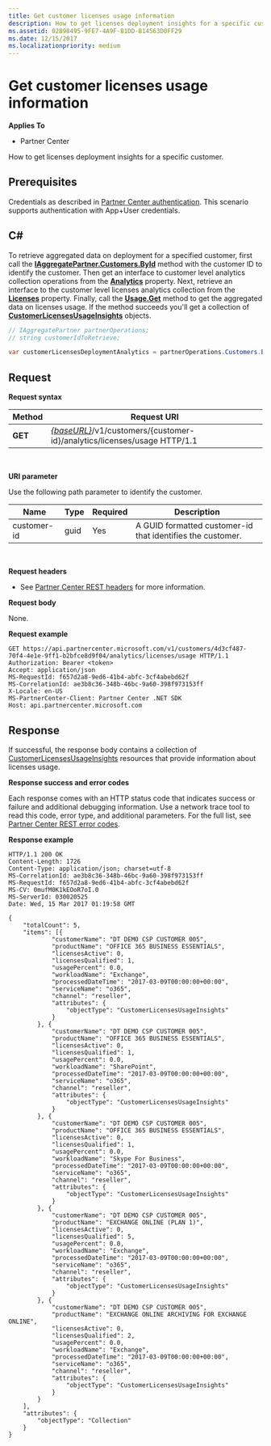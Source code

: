 ```yaml
---
title: Get customer licenses usage information
description: How to get licenses deployment insights for a specific customer.
ms.assetid: 02B98495-9FE7-4A9F-B1DD-B14563D0FF29
ms.date: 12/15/2017
ms.localizationpriority: medium
---
```


# Get customer licenses usage information


**Applies To**

-   Partner Center

How to get licenses deployment insights for a specific customer.

## <span id="Prerequisites"></span><span id="prerequisites"></span><span id="PREREQUISITES"></span>Prerequisites


Credentials as described in [Partner Center authentication](partner-center-authentication.md). This scenario supports authentication with App+User credentials.

## <span id="C_"></span><span id="c_"></span>C#


To retrieve aggregated data on deployment for a specified customer, first call the [**IAggregatePartner.Customers.ById**](https://docs.microsoft.com/dotnet/api/microsoft.store.partnercenter.customers.icustomercollection.byid) method with the customer ID to identify the customer. Then get an interface to customer level analytics collection operations from the [**Analytics**](https://docs.microsoft.com/dotnet/api/microsoft.store.partnercenter.customers.icustomer.analytics) property. Next, retrieve an interface to the customer level licenses analytics collection from the [**Licenses**](https://docs.microsoft.com/dotnet/api/microsoft.store.partnercenter.analytics.icustomeranalyticscollection.licenses) property. Finally, call the [**Usage.Get**](https://docs.microsoft.com/dotnet/api/microsoft.store.partnercenter.genericoperations.ientireentitycollectionretrievaloperations-2.get) method to get the aggregated data on licenses usage. If the method succeeds you'll get a collection of [**CustomerLicensesUsageInsights**](https://docs.microsoft.com/dotnet/api/microsoft.store.partnercenter.models.analytics.customerlicensesusageinsights) objects.

``` csharp
// IAggregatePartner partnerOperations;
// string customerIdToRetrieve;

var customerLicensesDeploymentAnalytics = partnerOperations.Customers.ById(customerIdToRetrieve).Analytics.Licenses.Usage.Get();
```

## <span id="Request"></span><span id="request"></span><span id="REQUEST"></span>Request


**Request syntax**

| Method  | Request URI                                                                                              |
|---------|----------------------------------------------------------------------------------------------------------|
| **GET** | [*{baseURL}*](partner-center-rest-urls.md)/v1/customers/{customer-id}/analytics/licenses/usage HTTP/1.1 |

 

**URI parameter**

Use the following path parameter to identify the customer.

| Name        | Type | Required | Description                                                |
|-------------|------|----------|------------------------------------------------------------|
| customer-id | guid | Yes      | A GUID formatted customer-id that identifies the customer. |

 

**Request headers**

-   See [Partner Center REST headers](headers.md) for more information.

**Request body**

None.

**Request example**

```http
GET https://api.partnercenter.microsoft.com/v1/customers/4d3cf487-70f4-4e1e-9ff1-b2bfce8d9f04/analytics/licenses/usage HTTP/1.1
Authorization: Bearer <token>
Accept: application/json
MS-RequestId: f657d2a8-9ed6-41b4-abfc-3cf4abebd62f
MS-CorrelationId: ae3b8c36-348b-46bc-9a60-398f973153ff
X-Locale: en-US
MS-PartnerCenter-Client: Partner Center .NET SDK
Host: api.partnercenter.microsoft.com
```

## <span id="Response"></span><span id="response"></span><span id="RESPONSE"></span>Response


If successful, the response body contains a collection of [CustomerLicensesUsageInsights](analytics.md#customerlicensesusageinsights) resources that provide information about licenses usage.

**Response success and error codes**

Each response comes with an HTTP status code that indicates success or failure and additional debugging information. Use a network trace tool to read this code, error type, and additional parameters. For the full list, see [Partner Center REST error codes](error-codes.md).

**Response example**

```http
HTTP/1.1 200 OK
Content-Length: 1726
Content-Type: application/json; charset=utf-8
MS-CorrelationId: ae3b8c36-348b-46bc-9a60-398f973153ff
MS-RequestId: f657d2a8-9ed6-41b4-abfc-3cf4abebd62f
MS-CV: 0mufM0K1kEOoR7oI.0
MS-ServerId: 030020525
Date: Wed, 15 Mar 2017 01:19:58 GMT

{
    "totalCount": 5,
    "items": [{
            "customerName": "DT DEMO CSP CUSTOMER 005",
            "productName": "OFFICE 365 BUSINESS ESSENTIALS",
            "licensesActive": 0,
            "licensesQualified": 1,
            "usagePercent": 0.0,
            "workloadName": "Exchange",
            "processedDateTime": "2017-03-09T00:00:00+00:00",
            "serviceName": "o365",
            "channel": "reseller",
            "attributes": {
                "objectType": "CustomerLicensesUsageInsights"
            }
        }, {
            "customerName": "DT DEMO CSP CUSTOMER 005",
            "productName": "OFFICE 365 BUSINESS ESSENTIALS",
            "licensesActive": 0,
            "licensesQualified": 1,
            "usagePercent": 0.0,
            "workloadName": "SharePoint",
            "processedDateTime": "2017-03-09T00:00:00+00:00",
            "serviceName": "o365",
            "channel": "reseller",
            "attributes": {
                "objectType": "CustomerLicensesUsageInsights"
            }
        }, {
            "customerName": "DT DEMO CSP CUSTOMER 005",
            "productName": "OFFICE 365 BUSINESS ESSENTIALS",
            "licensesActive": 0,
            "licensesQualified": 1,
            "usagePercent": 0.0,
            "workloadName": "Skype For Business",
            "processedDateTime": "2017-03-09T00:00:00+00:00",
            "serviceName": "o365",
            "channel": "reseller",
            "attributes": {
                "objectType": "CustomerLicensesUsageInsights"
            }
        }, {
            "customerName": "DT DEMO CSP CUSTOMER 005",
            "productName": "EXCHANGE ONLINE (PLAN 1)",
            "licensesActive": 0,
            "licensesQualified": 5,
            "usagePercent": 0.0,
            "workloadName": "Exchange",
            "processedDateTime": "2017-03-09T00:00:00+00:00",
            "serviceName": "o365",
            "channel": "reseller",
            "attributes": {
                "objectType": "CustomerLicensesUsageInsights"
            }
        }, {
            "customerName": "DT DEMO CSP CUSTOMER 005",
            "productName": "EXCHANGE ONLINE ARCHIVING FOR EXCHANGE ONLINE",
            "licensesActive": 0,
            "licensesQualified": 2,
            "usagePercent": 0.0,
            "workloadName": "Exchange",
            "processedDateTime": "2017-03-09T00:00:00+00:00",
            "serviceName": "o365",
            "channel": "reseller",
            "attributes": {
                "objectType": "CustomerLicensesUsageInsights"
            }
        }
    ],
    "attributes": {
        "objectType": "Collection"
    }
}
```

 

 




